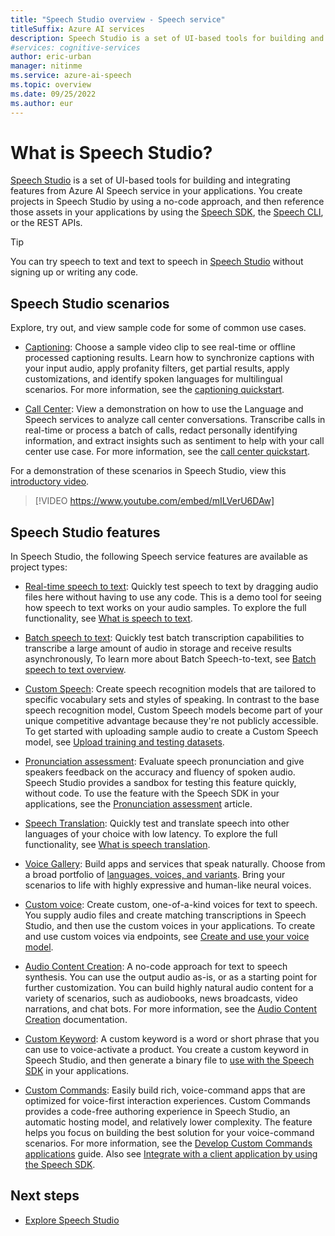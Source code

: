 ```yaml
---
title: "Speech Studio overview - Speech service"
titleSuffix: Azure AI services
description: Speech Studio is a set of UI-based tools for building and integrating features from Speech service in your applications.
#services: cognitive-services
author: eric-urban
manager: nitinme
ms.service: azure-ai-speech
ms.topic: overview
ms.date: 09/25/2022
ms.author: eur
---
```


# What is Speech Studio?

[Speech Studio](https://aka.ms/speechstudio/) is a set of UI-based tools for building and integrating features from Azure AI Speech service in your applications. You create projects in Speech Studio by using a no-code approach, and then reference those assets in your applications by using the [Speech SDK](speech-sdk.md), the [Speech CLI](spx-overview.md), or the REST APIs.

> [!TIP]
> You can try speech to text and text to speech in [Speech Studio](https://aka.ms/speechstudio/) without signing up or writing any code.

## Speech Studio scenarios

Explore, try out, and view sample code for some of common use cases.

* [Captioning](https://aka.ms/speechstudio/captioning): Choose a sample video clip to see real-time or offline processed captioning results. Learn how to synchronize captions with your input audio, apply profanity filters, get partial results, apply customizations, and identify spoken languages for multilingual scenarios. For more information, see the [captioning quickstart](captioning-quickstart.md).

* [Call Center](https://aka.ms/speechstudio/callcenter): View a demonstration on how to use the Language and Speech services to analyze call center conversations. Transcribe calls in real-time or process a batch of calls, redact personally identifying information, and extract insights such as sentiment to help with your call center use case. For more information, see the [call center quickstart](call-center-quickstart.md).

For a demonstration of these scenarios in Speech Studio, view this [introductory video](https://youtu.be/mILVerU6DAw).
> [!VIDEO https://www.youtube.com/embed/mILVerU6DAw]

## Speech Studio features

In Speech Studio, the following Speech service features are available as project types:

* [Real-time speech to text](https://aka.ms/speechstudio/speechtotexttool): Quickly test speech to text by dragging audio files here without having to use any code. This is a demo tool for seeing how speech to text works on your audio samples. To explore the full functionality, see [What is speech to text](speech-to-text.md).

* [Batch speech to text](https://aka.ms/speechstudio/batchspeechtotext): Quickly test batch transcription capabilities to transcribe a large amount of audio in storage and receive results asynchronously, To learn more about Batch Speech-to-text, see [Batch speech to text overview](batch-transcription.md).

* [Custom Speech](https://aka.ms/speechstudio/customspeech): Create speech recognition models that are tailored to specific vocabulary sets and styles of speaking. In contrast to the base speech recognition model, Custom Speech models become part of your unique competitive advantage because they're not publicly accessible. To get started with uploading sample audio to create a Custom Speech model, see [Upload training and testing datasets](how-to-custom-speech-upload-data.md).

* [Pronunciation assessment](https://aka.ms/speechstudio/pronunciationassessment): Evaluate speech pronunciation and give speakers feedback on the accuracy and fluency of spoken audio. Speech Studio provides a sandbox for testing this feature quickly, without code. To use the feature with the Speech SDK in your applications, see the [Pronunciation assessment](how-to-pronunciation-assessment.md) article.

* [Speech Translation](https://aka.ms/speechstudio/speechtranslation): Quickly test and translate speech into other languages of your choice with low latency. To explore the full functionality, see [What is speech translation](speech-translation.md).

* [Voice Gallery](https://aka.ms/speechstudio/voicegallery): Build apps and services that speak naturally. Choose from a broad portfolio of [languages, voices, and variants](language-support.md?tabs=tts). Bring your scenarios to life with highly expressive and human-like neural voices.

* [Custom voice](https://aka.ms/speechstudio/customvoice): Create custom, one-of-a-kind voices for text to speech. You supply audio files and create matching transcriptions in Speech Studio, and then use the custom voices in your applications. To create and use custom voices via endpoints, see [Create and use your voice model](professional-voice-train-voice.md). 

* [Audio Content Creation](https://aka.ms/speechstudio/audiocontentcreation): A no-code approach for text to speech synthesis. You can use the output audio as-is, or as a starting point for further customization. You can build highly natural audio content for a variety of scenarios, such as audiobooks, news broadcasts, video narrations, and chat bots. For more information, see the [Audio Content Creation](how-to-audio-content-creation.md) documentation.

* [Custom Keyword](https://aka.ms/speechstudio/customkeyword): A custom keyword is a word or short phrase that you can use to voice-activate a product. You create a custom keyword in Speech Studio, and then generate a binary file to [use with the Speech SDK](custom-keyword-basics.md) in your applications.

* [Custom Commands](https://aka.ms/speechstudio/customcommands): Easily build rich, voice-command apps that are optimized for voice-first interaction experiences. Custom Commands provides a code-free authoring experience in Speech Studio, an automatic hosting model, and relatively lower complexity. The feature helps you focus on building the best solution for your voice-command scenarios. For more information, see the [Develop Custom Commands applications](how-to-develop-custom-commands-application.md) guide. Also see [Integrate with a client application by using the Speech SDK](how-to-custom-commands-setup-speech-sdk.md).

## Next steps

* [Explore Speech Studio](https://speech.microsoft.com)
